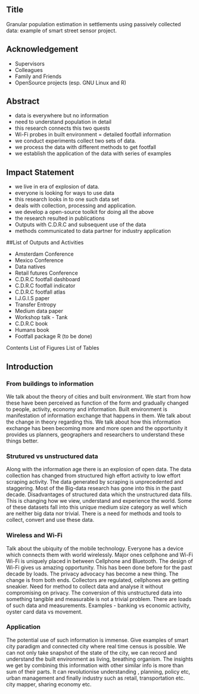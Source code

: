 ## Title

Granular population estimation in settlements using passively collected data:
example of smart street sensor project.

## Acknowledgement
- Supervisors
- Colleagues
- Family and Friends
- OpenSource projects (esp. GNU Linux and R)

## Abstract
 - data is everywhere but no information
 - need to understand population in detail
 - this research connects this two quests
 - Wi-Fi probes in built environment = detailed footfall information
 - we conduct experiments collect two sets of data.
 - we process the data with different methods to get footfall
 - we establish the application of the data with series of examples

## Impact Statement
 - we live in era of explosion of data.
 - everyone is looking for ways to use data
 - this research looks in to one such data set
 - deals with collection, processing and application.
 - we develop a open-source toolkit for doing all the above
 - the research resulted in publications
 - Outputs with C.D.R.C and subsequent use of the data 
 - methods communicated to data partner for industry application

##List of Outputs and Activities
 - Amsterdam Conference
 - Mexico Conference
 - Data natives
 - Retail futures Conference 
 - C.D.R.C footfall dashboard
 - C.D.R.C footfall indicator
 - C.D.R.C footfall atlas
 - I.J.G.I.S paper
 - Transfer Entropy
 - Medium data paper
 - Workshop talk - Tank
 - C.D.R.C book
 - Humans book
 - Footfall package R (to be done)

Contents
List of Figures
List of Tables

## Introduction

### From buildings to information
We talk about the theory of cities and built environment. We start from how
these have been perceived as function of the form and gradually changed to
people, activity, economy and information. Built environment is manifestation of
information exchange that happens in them. We talk about the change in theory
regarding this. We talk about how this information exchange has been becoming
more and more open and the opportunity it provides us planners, geographers and
researchers to understand these things better.

### Strutured vs unstructured data
Along with the information age there is an explosion of open data. The data
collection has changed from structured high effort activity to low effort
scraping activity. The data generated by scraping is unprecedented and
staggering. Most of the Big-data research has gone into this in the past decade.
Disadvantages of structured data which the unstructured data fills. This is
changing how we view, understand and experience the world. Some of these
datasets fall into this unique medium size category as well which are neither
big data nor trivial. There is a need for methods and tools to collect, convert
and use these data.

### Wireless and Wi-Fi
Talk about the ubiquity of the mobile technology. Everyone has a device which
connects them with world wirelessly. Major ones cellphone and Wi-Fi Wi-Fi is
uniquely placed in between Cellphone and Bluetooth. The design of Wi-Fi gives us
amazing opportunity. This has been done before for the past decade by loads. The
privacy advocacy has become a new thing. The change is from both ends.
Collectors are regulated, cellphones are getting sneakier. Need for method to
collect data and analyse it without compromising on privacy. The conversion of
this unstructured data into something tangible and measurable is not a trivial
problem. There are loads of such data and measurements. Examples - banking vs
economic activity, oyster card data vs movement.

### Application
The potential use of such information is immense. Give examples of smart city
paradigm and connected city where real time census is possible. We can not only
take snapshot of the state of the city, we can record and understand the built
environment as living, breathing organism. The insights we get by combining this
information with other similar info is more than sum of their parts. It can
revolutionise understanding , planning, policy etc, urban management and finally
industry such as retail, transportation etc. city mapper, sharing economy etc.
